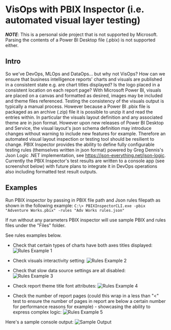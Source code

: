# VisOps with PBIX Inspector (i.e. automated visual layer testing)

***NOTE***: This is a personal side project that is not supported by Microsoft. Parsing the contents of a Power BI Desktop file (.pbix) is not supported either.

## Intro

So we've DevOps, MLOps and DataOps... but why not VisOps? How can we ensure that business intelligence reports' charts and visuals are published in a consistent state e.g. are chart titles displayed? Is the logo placed in a consistent location on each report page? With Microsoft Power BI, visuals are placed on a canvas and formatted as desired, images may be included and theme files referenced. Testing the consistency of the visuals output is typically a manual process. However because a Power BI .pbix file is packaged as an archive (.zip) file it is possible to unzip it and read the entries within. In particular the visuals layout definition and any associated theme are in json format. However upon new releases of Power BI Desktop and Service, the visual layout's json schema definition may introduce changes without warning to include new features for example. Therefore an automated visual layout inspection or testing tool should be resilient to change. PBIX Inspector provides the ability to define fully configurable testing rules (themselves written in json format) powered by Greg Dennis's Json Logic .NET implementation, see https://json-everything.net/json-logic. Currently the PBIX Inspector's test results are written to a console app (see screenshot below) with future plans to integrate it in DevOps operations also including formatted test result outputs.

## Examples

Run PBIX inspector by passing in PBIX file path and Json rules filepath as shown in the following example: 
```C:\> PBIXInspectorCLI.exe -pbix "Adventure Works.pbix" -rules "Adv Works rules.json"```

If run without any parameters PBIX inspector will use sample PBIX and rules files under the "Files" folder. 

See rules examples below.

- Check that certain types of charts have both axes titles displayed:
![Rules Example 1](DocsImages/RulesExample1.png)

- Check visuals interactivity setting:
![Rules Example 2](DocsImages/RulesExample3.png)

- Check that slow data source settings are all disabled:
![Rules Example 3](DocsImages/RulesExample3.png)

- Check report theme title font attributes:
![Rules Example 4](DocsImages/RulesExample4.png)

- Check the number of report pages (could this wrap in a less than "<" test to ensure the number of pages in report are below a certain number for performance reasons for example) - showcasing the ability to express complex logic:
![Rules Example 5](DocsImages/RulesExample5.png)

Here's a sample console output:
![Sample Output](DocsImages/SampleOutput.png)